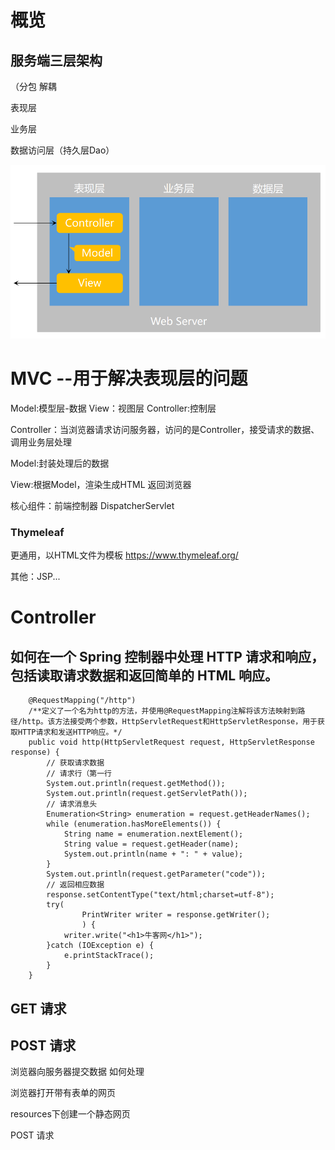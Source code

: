 
# 概览
## 服务端三层架构
（分包  解耦

表现层 

业务层 

数据访问层（持久层Dao）

![Alt text](%7BE5F93F10-388F-438a-8E35-31B31152E8DA%7D.png)


# MVC --用于解决表现层的问题

Model:模型层-数据
View：视图层
Controller:控制层

Controller：当浏览器请求访问服务器，访问的是Controller，接受请求的数据、调用业务层处理

Model:封装处理后的数据

View:根据Model，渲染生成HTML 返回浏览器


核心组件：前端控制器 DispatcherServlet


### Thymeleaf
更通用，以HTML文件为模板
https://www.thymeleaf.org/

其他：JSP...



# Controller
## 如何在一个 Spring 控制器中处理 HTTP 请求和响应，包括读取请求数据和返回简单的 HTML 响应。

```
    @RequestMapping("/http")
    /**定义了一个名为http的方法，并使用@RequestMapping注解将该方法映射到路径/http。该方法接受两个参数，HttpServletRequest和HttpServletResponse，用于获取HTTP请求和发送HTTP响应。*/
    public void http(HttpServletRequest request, HttpServletResponse response) {
        // 获取请求数据
        // 请求行（第一行
        System.out.println(request.getMethod());
        System.out.println(request.getServletPath());
        // 请求消息头
        Enumeration<String> enumeration = request.getHeaderNames();
        while (enumeration.hasMoreElements()) {
            String name = enumeration.nextElement();
            String value = request.getHeader(name);
            System.out.println(name + ": " + value);
        }
        System.out.println(request.getParameter("code"));
        // 返回相应数据
        response.setContentType("text/html;charset=utf-8");
        try(
                PrintWriter writer = response.getWriter();
                ) {
            writer.write("<h1>牛客网</h1>");
        }catch (IOException e) {
            e.printStackTrace();
        }
    }
```
##  GET  请求

##  POST 请求


浏览器向服务器提交数据   如何处理

浏览器打开带有表单的网页

resources下创建一个静态网页

POST 请求